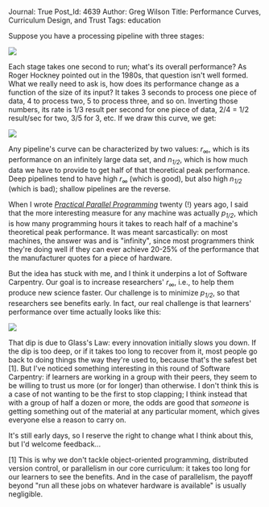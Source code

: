 Journal: True
Post_Id: 4639
Author: Greg Wilson
Title: Performance Curves, Curriculum Design, and Trust
Tags: education

<p>Suppose you have a processing pipeline with three stages:</p>
<p><img src="{{root_path}}/files/2012/03/pipeline.png" /></p>
<p>Each stage takes one second to run; what's its overall performance? As Roger Hockney pointed out in the 1980s, that question isn't well formed. What we really need to ask is, how does its performance change as a function of the size of its input? It takes 3 seconds to process one piece of data, 4 to process two, 5 to process three, and so on. Inverting those numbers, its rate is 1/3 result per second for one piece of data, 2/4 = 1/2 result/sec for two, 3/5 for 3, etc. If we draw this curve, we get:</p>
<p><img src="{{root_path}}/files/2012/03/curve.png" /></p>
<p>Any pipeline's curve can be characterized by two values: <em>r<sub>&infin;</sub></em>, which is its performance on an infinitely large data set, and <em>n<sub>1/2</sub></em>, which is how much data we have to provide to get half of that theoretical peak performance. Deep pipelines tend to have high <em>r<sub>&infin;</sub></em> (which is good), but also high <em>n<sub>1/2</sub></em> (which is bad); shallow pipelines are the reverse.</p>
<p>When I wrote <a href="http://www.amazon.com/Practical-Programming-Scientific-Engineering-Computation/dp/0262231867/"><cite>Practical Parallel Programming</cite></a> twenty (!) years ago, I said that the more interesting measure for any machine was actually <em>p<sub>1/2</sub></em>, which is how many programming hours it takes to reach half of a machine's theoretical peak performance. It was meant sarcastically: on most machines, the answer was and is "infinity", since most programmers think they're doing well if they can ever achieve 20-25% of the performance that the manufacturer quotes for a piece of hardware.</p>
<p>But the idea has stuck with me, and I think it underpins a lot of Software Carpentry. Our goal is to increase researchers' <em>r<sub>&infin;</sub></em>, i.e., to help them produce new science faster. Our challenge is to minimize <em>p<sub>1/2</sub></em>, so that researchers see benefits early. In fact, our real challenge is that learners' performance over time actually looks like this:</p>
<p><img src="{{root_path}}/files/2012/03/final.png" /></p>
<p>That dip is due to Glass's Law: every innovation initially slows you down. If the dip is too deep, or if it takes too long to recover from it, most people go back to doing things the way they're used to, because that's the safest bet [1]. But I've noticed something interesting in this round of Software Carpentry: if learners are working in a group with their peers, they seem to be willing to trust us more (or for longer) than otherwise. I don't think this is a case of not wanting to be the first to stop clapping; I think instead that with a group of half a dozen or more, the odds are good that <em>someone</em> is getting something out of the material at any particular moment, which gives everyone else a reason to carry on.</p>
<p>It's still early days, so I reserve the right to change what I think about this, but I'd welcome feedback...</p>
<p>[1] This is why we don't tackle object-oriented programming, distributed version control, or parallelism in our core curriculum: it takes too long for our learners to see the benefits. And in the case of parallelism, the payoff beyond "run all these jobs on whatever hardware is available" is usually negligible.</p>
